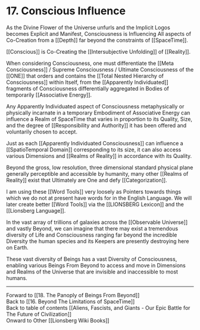 # 17. Conscious Influence

As the Divine Flower of the Universe unfurls and the Implicit Logos becomes Explicit and Manifest, Consciousness is Influencing All aspects of Co-Creation from a [[Depth]] far beyond the constraints of [[SpaceTime]].  

[[Conscious]] is Co-Creating the [[Intersubjective Unfolding]] of [[Reality]]. 

When considering Consciousness, one must differentiate the [[Meta Consciousness]] / Supreme Consciousness / Ultimate Consciousness of the [[ONE]] that orders and contains the [[Total Nested Hierarchy of Consciousness]] within Itself, from the [[Apparently Individuated]] fragments of Consciousness differentially aggregated in Bodies of temporarily [[Associative Energy]].  

Any Apparently Individuated aspect of Consciousness metaphysically or physically incarnate in a temporary Embodiment of Associative Energy can influence a Realm of SpaceTime that varies in proportion to its Quality, Size, and the degree of [[Responsibility and Authority]] it has been offered and voluntarily chosen to accept. 

Just as each [[Apparently Individuated Consciousness]] can influence a [[SpatioTemporal Domain]] corresponding to its size, it can also access various Dimensions and [[Realms of Reality]] in accordance with its Quality. 

Beyond the gross, low resolution, three dimensional standard physical plane generally perceptible and accessible by humanity, many other [[Realms of Reality]] exist that Ultimately are One and defy [[Categorization]]. 

I am using these [[Word Tools]] very loosely as Pointers towards things which we do not at present have words for in the English Language. We will later create better [[Word Tools]] via the [[LIONSBERG Lexicon]] and the [[Lionsberg Language]].  

In the vast array of trillions of galaxies across the [[Observable Universe]] and vastly Beyond, we can imagine that there may exist a tremendous diversity of Life and Consciousness ranging far beyond the incredible Diversity the human species and its Keepers are presently destroying here on Earth. 

These vast diversity of Beings has a vast Diversity of Consciousness, enabling various Beings From Beyond to access and move in Dimensions and Realms of the Universe that are invisible and inaccessible to most humans. 

___

Forward to [[18. The Panoply of Beings From Beyond]]      
Back to [[16. Beyond The Limitations of SpaceTime]]      
Back to table of contents [[Aliens, Fascists, and Giants  - Our Epic Battle for The Future of Civilization]]  
Onward to Other [[Lionsberg Wiki Books]]  